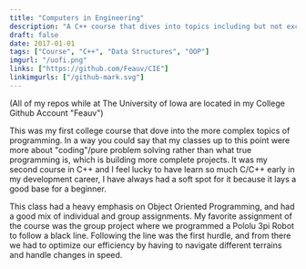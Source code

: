 ```yaml
---
title: "Computers in Engineering"
description: "A C++ course that dives into topics including but not exclusive to: Dynamic Data Structures, Recursion, and Inheritance."
draft: false
date: 2017-01-01
tags: ["Course", "C++", "Data Structures", "OOP"]
imgurl: "/uofi.png"
links: ["https://github.com/Feauv/CIE"]
linkimgurls: ["/github-mark.svg"]
---
```


(All of my repos while at The University of Iowa are located in my College Github Account "Feauv")

This was my first college course that dove into the more complex topics of programming. In a way you could say that my classes up to this point were more about "coding"/pure problem solving rather than what true programming is, which is building more complete projects. It was my second course in C++ and I feel lucky to have learn so much C/C++ early in my development career, I have always had a soft spot for it because it lays a good base for a beginner. 

This class had a heavy emphasis on Object Oriented Programming, and had a good mix of individual and group assignments. My favorite assignment of the course was the group project where we programmed a Pololu 3pi Robot to follow a black line. Following the line was the first hurdle, and from there we had to optimize our efficiency by having to navigate different terrains and handle changes in speed.